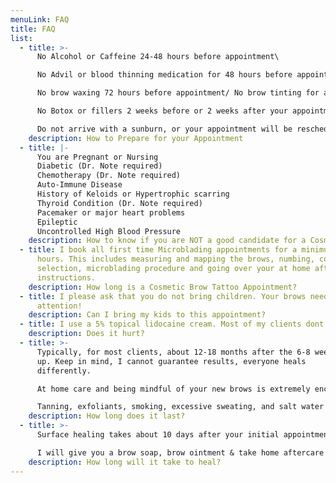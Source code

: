 ```yaml
---
menuLink: FAQ
title: FAQ
list:
  - title: >-
      No Alcohol or Caffeine 24-48 hours before appointment\

      No Advil or blood thinning medication for 48 hours before appointment\

      No brow waxing 72 hours before appointment/ No brow tinting for a week before appointment\

      No Botox or fillers 2 weeks before or 2 weeks after your appointment\

      Do not arrive with a sunburn, or your appointment will be rescheduled
    description: How to Prepare for your Appointment
  - title: |-
      You are Pregnant or Nursing  
      Diabetic (Dr. Note required)  
      Chemotherapy (Dr. Note required)  
      Auto-Immune Disease  
      History of Keloids or Hypertrophic scarring  
      Thyroid Condition (Dr. Note required)  
      Pacemaker or major heart problems  
      Epileptic  
      Uncontrolled High Blood Pressure
    description: How to know if you are NOT a good candidate for a Cosmetic Brow Tattoo
  - title: I book all first time Microblading appointments for a minimum of 2
      hours. This includes measuring and mapping the brows, numbing, color
      selection, microblading procedure and going over your at home aftercare
      instructions.
    description: How long is a Cosmetic Brow Tattoo Appointment?
  - title: I please ask that you do not bring children. Your brows need my full
      attention!
    description: Can I bring my kids to this appointment?
  - title: I use a 5% topical lidocaine cream. Most of my clients dont feel a thing!
    description: Does it hurt?
  - title: >-
      Typically, for most clients, about 12-18 months after the 6-8 week touch
      up. Keep in mind, I cannot guarantee results, everyone heals
      differently.  

      At home care and being mindful of your new brows is extremely encouraged!\

      Tanning, exfoliants, smoking, excessive sweating, and salt water swimming are some factors to early fading in some people.
    description: How long does it last?
  - title: >-
      Surface healing takes about 10 days after your initial appointment.  

      I will give you a brow soap, brow ointment & take home aftercare sheet to go over any descriptions you may have before you come back for your touch up visit.
    description: How long will it take to heal?
---
```

